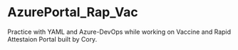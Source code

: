 # AzurePortal_Rap_Vac

Practice with YAML and Azure-DevOps while working on Vaccine and Rapid Attestaion Portal built by Cory. 
